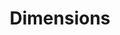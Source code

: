 ---
bigquery: https://console.cloud.google.com/bigquery?p=covid-19-dimensions-ai&page=table&d=data&t=publications
contributors: Digital Science, https://www.digital-science.com/
cost: Free for personal, non-commercial use.
description: Dimensions contains more than 100 million publications, ranging from
  articles published in scholarly journals, books and book chapters, to preprints
  and conference proceedings. All publications are contextualized with linked data
  sets, funding, publications, patents, clinical trials, and policy documents. You
  can also view associated categories, funders, institutions, and researcher profiles.
documentation: https://docs.dimensions.ai/bigquery/index.html
last_edit: 04/05/2022, 08:44:27
location: https://www.dimensions.ai/products/free/
maintained_by: Digital Science, https://www.digital-science.com/
schema_fields:
- associated_grant_ids
- embargo_date
- expiration_date
- relationships
- legal_events
- associated_publication_id
- assignee_orgs
- filing_year
- pmcid
- phase
- supporting_grant_ids
- isbn
- investigators
- funder_org_state_codes
- jurisdiction
- associated_publication_pmid
- date_normal
- original_assignee_countries
- original_assignee
- journal
- date_modified
- date
- book_series_title
- external_ids
- open_access_categories_v2
- id
- category_bra
- date_inserted
- application_number
- original_title
- funder_orgs
- established
- category_hra
- created_date
- publication_date
- funding_jpy
- start_date
- funder_org_acronyms
- priority_year
- citations_count
- resulting_publication_doi
- filing_date
- pmid
- grant_number
- research_org_state_codes
- subtitles
- publication_year
- repository_name
- status
- research_orgs
- type
- family_id
- category_hrcs_rac
- inventor_names
- journal_lists
- issue
- funding_details
- gender
- address
- granted_date
- description
- funding_aud
- acknowledgements
- acronyms
- parent_id
- research_org_countries
- associated_publication_doi
- mesh_terms
- citation_string
- original_abstract
- funder_org_countries
- wikipedia_url
- category_uoa
- granted_year
- abstract
- foa_number
- category_sdg
- interventions
- publication_ids
- original_assignee_orgs
- research_org_city_names
- publisher
- category_for
- links
- family_count
- acronym
- funding_currency
- active_years
- funding_gbp
- date_online
- funding_chf
- email_address
- current_assignee_orgs
- expiration_year
- open_access_categories
- category_icrp_cso
- research_org_state_names
- family_members_ids
- authors
- assignee_countries
- funding_eur
- linkout
- conditions
- funding_amount
- source_id
- patent_ids
- types
- volume
- cited_by_ids
- priority_date
- name
- title
- filing_status
- brief_title
- ipcr
- eisbn
- date_imported_gbq
- arxiv_id
- category_icrp_ct
- doi
- conference
- citations
- registry
- category_rcdc
- date_print
- funding_nzd
- funding_usd
- labels
- start_year
- research_org_country_names
- proceedings_title
- language
- funding_cny
- categories
- funding_cad
- aliases
- repository_url
- cpc
- altmetrics
- associated_publication_arxiv_id
- funder_org_cities
- pages
- editors
- legal_status
- current_assignee_countries
- clinical_trial_ids
- research_org_cities
- end_year
- mesh_headings
- category_hrcs_hc
- funder_org
- funder_countries
- year
- reference_ids
- repository_id
- license
- kind
- current_assignee
- researcher_ids
- book_title
- end_date
- concepts
- metrics
- resulting_publication_ids
- organisation_details
shortname: dimensions
tags:
- scholarly literature
- patents
- funding
- clinical trials
- academic profiles
terms_of_use: 'Use of both the Dimensions COVID-19 dataset and full Dimensions dataset
  are subject to the Dimensions Terms of use: https://www.dimensions.ai/policies-terms-legal '
title: Dimensions
uuid: dcff88bd-fe6b-4fdb-8159-809bf9d7bc1c
---